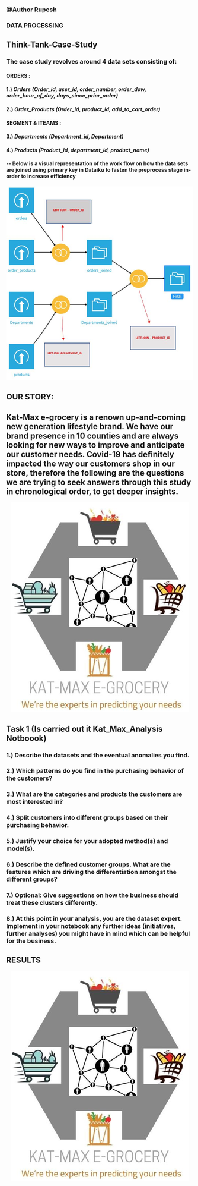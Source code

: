 ### @Author Rupesh

### **DATA PROCESSING**

## Think-Tank-Case-Study

### The case study revolves around 4 data sets consisting of:
#### **ORDERS :**
#### 1.) *Orders (Order_id, user_id, order_number, order_dow, order_hour_of_day, days_since_prior_order)*
#### 2.) *Order_Products (Order_id, product_id, add_to_cart_order)*


#### **SEGMENT & ITEAMS :**
#### 3.) *Departments (Department_id, Department)*
#### 4.) *Products (Product_id, department_id, product_name)*

#### -- **Below is a visual representation of the work flow on how the data sets are joined using primary key in Dataiku to fasten the preprocess stage in-order to increase efficiency**

<p align="center">
  <img src="assets/Dataflow.JPG">
</p>

## **OUR STORY**:

## Kat-Max e-grocery is a renown up-and-coming new generation lifestyle brand. We have our brand presence in 10 counties and are always looking for new ways to improve and anticipate our customer needs. Covid-19 has definitely impacted the way our customers shop in our store, therefore the following are the questions we are trying to seek answers through this study in chronological order, to get deeper insights.

<p align="center">
  <img src="assets/Kat-max.JPG">
</p>



## Task 1 (Is carried out it Kat_Max_Analysis Notboook)

### 1.) Describe the datasets and the eventual anomalies you find.
### 2.) Which patterns do you find in the purchasing behavior of the customers?
### 3.) What are the categories and products the customers are most interested in?
### 4.) Split customers into different groups based on their purchasing behavior.
### 5.) Justify your choice for your adopted method(s) and model(s).
### 6.) Describe the defined customer groups. What are the features which are driving the differentiation amongst the different groups?
### 7.) Optional: Give suggestions on how the business should treat these clusters differently.
### 8.) At this point in your analysis, you are the dataset expert. Implement in your notebook any further ideas (initiatives, further analyses) you might have in mind which can be helpful for the business.


## RESULTS
<p align="center">
  <img src="assets/Kat-max.JPG">
</p>








